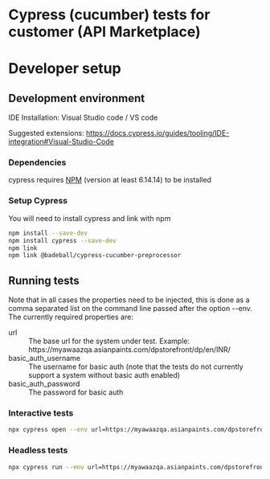 # Cypress (cucumber) tests for customer (API Marketplace)

# Developer setup

## Development environment
IDE Installation: Visual Studio code / VS code

Suggested extensions: https://docs.cypress.io/guides/tooling/IDE-integration#Visual-Studio-Code

### Dependencies
cypress requires [NPM](https://www.npmjs.com) (version at least 6.14.14) to be installed

### Setup Cypress
You will need to install cypress and link with npm
```bash 
npm install --save-dev
npm install cypress --save-dev
npm link
npm link @badeball/cypress-cucumber-preprocessor
```

## Running tests
Note that in all cases the properties need to be injected, this is done as a comma separated list on the command line passed after the option --env. The currently required properties are:
<dl>
<dt>url</dt><dd>The base url for the system under test. Example: https://myawaazqa.asianpaints.com/dpstorefront/dp/en/INR/</dd>
<dt>basic_auth_username</dt><dd>The username for basic auth (note that the tests do not currently support a system without basic auth enabled)</dd>
<dt>basic_auth_password</dt><dd>The password for basic auth</dd>
</dl>

### Interactive tests
```bash 
npx cypress open --env url=https://myawaazqa.asianpaints.com/dpstorefront/dp/en/INR/
```

### Headless tests
```bash 
npx cypress run --env url=https://myawaazqa.asianpaints.com/dpstorefront/dp/en/INR/
```